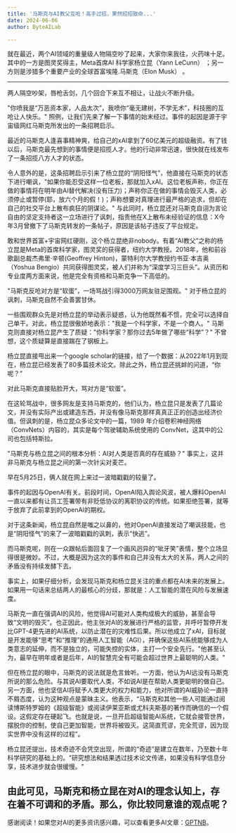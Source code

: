 ```yaml
---
title: '马斯克与AI教父互呛！高手过招，果然招招致命...'
date: 2024-06-06
author: ByteAILab

---
```


就在最近，两个AI领域的重量级人物隔空吵了起来，大家你来我往，火药味十足。其中的一方是图灵奖得主，Meta首席AI 科学家杨立昆（Yann LeCunn） ；另一方则是涉猎多个重要产业的全球首富埃隆.马斯克（Elon Musk） 。

---
两人隔空吵架，唇枪舌剑，几个回合下来互不相让，让战火不断升级。

"你喷我是“万恶资本家，人品太次”，我喷你“毫无建树，不学无术”，科技圈的互呛让人快乐。" 照例，让我们先来了解一下事情的始末经过。事件的起因是源于宇宙级网红马斯克所发出的一条招聘启示。

最近的马斯克人逢喜事精神爽，给自己的xAI拿到了60亿美元的超级融资。有了钱以后，马斯克最先想到的事情便是招揽人才。他的行动非常迅速，很快就在线发布了一条招揽八方人才的状态。

令人意外的是，这条招聘启示引来了杨立昆的“阴阳怪气”，他直接在马斯克的状态下进行嘲讽，"如果你能忍受这样一位老板，那就加入xAI。这位老板声称，你正在做的事情将在明年由AI替代解决(没有压力)；声称你正在做的事情会毁灭人类，必须停止或暂停(耶，放六个月的假！)；声称想要对真理进行最严格的追求，但却在自己的社交平台上散布疯狂的阴谋论。" 与此同时，杨立昆还对马斯克自诩为言论自由的坚定支持者这一立场进行了讽刺，指责他在X上散布未经验证的信息：X今年3月曾撤下了马斯克转发的一条帖子，原因是该帖子违反了平台规定。

敢和世界首富+宇宙网红硬刚，这个杨立昆绝非nobody。有着“AI教父”之称的杨立昆是Meta的首席科学家，图灵奖的获得者，纽约大学教授。2018年，他和前谷歌副总裁杰弗里·辛顿(Geoffrey Hinton)，蒙特利尔大学教授约书亚·本吉奥（Yoshua Bengio）共同获得图灵奖，被人们并称为“深度学习三巨头”。从资历和专业度两方面来说，他是完全有资格和马斯克争一下高低的。

"马斯克反呛对方是“软蛋”，一场骂战引得3000万网友驻足围观。" 对于杨立昆的讽刺，马斯克自然不会善罢甘休。

一些围观群众先是对杨立昆的举动表示疑惑，认为他既然看不惯，完全可以选择自己单干。对此，杨立昆很傲娇地表示："我是一个科学家，不是一个商人。" 马斯克则直接对杨立昆产生了质疑："你科学家？那你过去5年做了哪些“科学”？" 不曾想，这个质疑算是直接踹在了钢板上。

杨立昆直接甩出来一个google scholar的链接，给了一个数据：从2022年1月到现在，杨立昆已经发表了80多篇技术论文。除此之外，杨立昆还挑衅的问道，“你呢？”

对此马斯克直接贴脸开大，骂对方是“软蛋”。

在这轮骂战中，很多网友是支持马斯克的，他们认为，杨立昆只是发表了几篇论文，并没有实际产出或建造东西，并没有像马斯克那样真真正正的创造出经济价值。但讽刺的是，杨立昆众多论文中的一篇，1989 年介绍卷积神经网络（ConvNets）内容的，其实是每个驾驶辅助系统使用的 ConvNet，这其中的公司也包括特斯拉。

"马斯克与杨立昆之间的根本分析：AI对人类是否真的存在威胁？" 事实上，这并非马斯克与杨立昆之间的第一次针尖对麦芒。

早在5月25日，俩人就在网上来过一波暗戳戳的较量了。

事件的起因与OpenAI有关。前段时间，OpenAI陷入舆论风波，被人爆料OpenAI一直以来都有让员工签署带有非贬低协议的离职协议的传统。如果拒绝签署，就等于放弃了此前拿到的OpenAI的期权。

对于这条新闻，杨立昆自然是嗤之以鼻的，他对OpenAI直接发动了嘲讽技能，也是“阴阳怪气”的来了一波暗戳戳的讽刺，表示“快逃”。

而马斯克呢，则在一众跟帖后面回复了一个画风迥异的“呲牙笑”表情，整个立场显得很是微妙。不过，大概是因为这次的事件和自己并没有太大的关系，两人之间的矛盾没有持续发酵下去。

事实上，如果仔细分析，会发现马斯克和杨立昆关注的重点都在AI未来的发展上。如果用一句话来总结两人的最核心的分歧，那就是：人工智能的潜在风险与发展速度。

马斯克一直在强调AI的风险，他觉得AI可能对人类构成极大的威胁，甚至会导致“文明的毁灭”。也正因此，他主张对AI的发展进行严格的监管，并呼吁暂停开发比GPT-4更先进的AI系统，以防止潜在的灾难性后果。所以他成立了xAI，目标就是开发能够“思考”和“推理”的通用人工智能（AGI），并确保这些AI系统能够成为人类意志的延伸，而不是独立的，可能失控的实体，主打一个安全先行。"他甚至认为，最早在明年或者是后年，AI的智慧完全有可能会超过世界上最聪明的人类。"

但在杨立昆的眼中，马斯克的说法就是危言耸听。一方面，他认为AI远没有马斯克所说的那么危险。与其说AI要取代人类，不如说AI是在帮助人类更聪明的做自己。另一方面，他也坚信AI将赋予人类更大的权力和能力，他对所谓的AI威胁论一直持不屑态度，认为这种观点是蒙昧主义。他表示，“马斯克和其他一些人可能通过阅读博斯特罗姆的《超级智能》或阅读伊莱亚斯或尤科夫斯基的著作而确信的一个假设。这假定存在硬起飞。也就是说，一旦开启超级智能AI系统，它就会接管世界，摆脱你的控制，使自己更加智能，世界将被毁灭。这简直荒谬，完全荒谬，因为现实世界中没有这样的过程”。

杨立昆还提出，技术奇迹不会凭空出现，所谓的“奇迹”是建立在数年，乃至数十年科学研究的基础上的。"研究想法和结果透过技术论文传递，如果没有科学信息分享，技术进步就会很缓慢。"

由此可见，马斯克和杨立昆在对AI的理念认知上，存在着不可调和的矛盾。那么，你比较同意谁的观点呢？
---
感谢阅读！如果您对AI的更多资讯感兴趣，可以查看更多AI文章：[GPTNB](https://gptnb.com)。